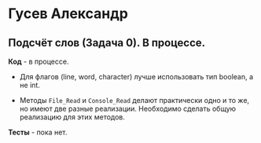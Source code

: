 # Гусев Александр

## Подсчёт слов (Задача 0). В процессе.

**Код** - в процессе.

- Для флагов (line, word, character) лучше использовать тип boolean, а не int.

- Методы `File_Read` и `Console_Read` делают практически одно и то же, но имеют две разные реализации.
Необходимо сделать общую реализацию для этих методов.

**Тесты** - пока нет.
